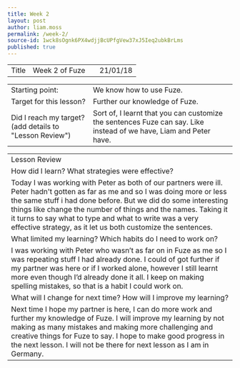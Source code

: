 ```yaml
---
title: Week 2 
layout: post
author: liam.moss
permalink: /week-2/
source-id: 1wck8sOgnk6PX4wdjjBcUPfgVew37xJ5Ieq2ubkBrLms
published: true
---
```

<table>
  <tr>
    <td>Title</td>
    <td>Week 2 of Fuze</td>
    <td></td>
    <td>21/01/18</td>
  </tr>
</table>


<table>
  <tr>
    <td>Starting point:</td>
    <td>We know how to use Fuze.</td>
  </tr>
  <tr>
    <td>Target for this lesson?</td>
    <td>Further our knowledge of Fuze.</td>
  </tr>
  <tr>
    <td>Did I reach my target? 
(add details to "Lesson Review")</td>
    <td>Sort of, I learnt that you can customize the sentences Fuze can say. Like instead of we have, Liam and Peter have.</td>
  </tr>
</table>


<table>
  <tr>
    <td>Lesson Review</td>
  </tr>
  <tr>
    <td>How did I learn? What strategies were effective? </td>
  </tr>
  <tr>
    <td>Today I was working with Peter as both of our partners were ill. Peter hadn't gotten as far as me and so I was doing more or less the same stuff i had done before. But we did do some interesting things like change the number of things and the names. Taking it it turns to say what to type and what to write was a very effective strategy, as it let us both customize the sentences.
 </td>
  </tr>
  <tr>
    <td>What limited my learning? Which habits do I need to work on? </td>
  </tr>
  <tr>
    <td>I was working with Peter who wasn’t as far on in Fuze as me so I was repeating stuff I had already done. I could of got further if my partner was here or if I worked alone, however I still learnt more even though I’d already done it all. I keep on making spelling mistakes, so that is a habit I could work on.</td>
  </tr>
  <tr>
    <td>What will I change for next time? How will I improve my learning?</td>
  </tr>
  <tr>
    <td>Next time I hope my partner is here, I can do more work and further my knowledge of Fuze. I will improve my learning by not making as many mistakes and making more challenging and creative things for Fuze to say. I hope to make good progress in the next lesson. I will not be there for next lesson as I am in Germany.</td>
  </tr>
</table>


